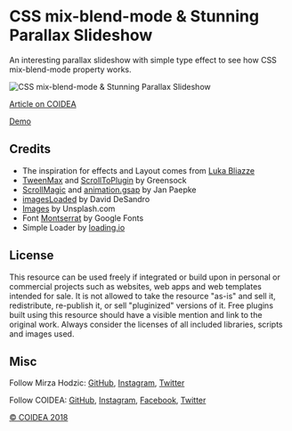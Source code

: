 # CSS mix-blend-mode & Stunning Parallax Slideshow

An interesting parallax slideshow with simple type effect to see how CSS mix-blend-mode property works. 

![CSS mix-blend-mode & Stunning Parallax Slideshow](https://coidea.website/api/wp-content/uploads/2019/04/css-mix-blend-mode-and-stunning-parallax-slideshow.png)

[Article on COIDEA](https://coidea.website/categories/challenges/css-mix-blend-mode-and-stunning-parallax-slideshow)

[Demo](https://coidea.website/demos/css-mix-blend-mode-and-stunning-parallax-slideshow/)

## Credits
- The inspiration for effects and Layout comes from [Luka Bliazze](https://dribbble.com/shots/6222910-Heroic)
- [TweenMax](https://greensock.com/tweenmax) and [ScrollToPlugin](https://greensock.com/ScrollToPlugin) by Greensock
- [ScrollMagic](http://scrollmagic.io/) and [animation.gsap](http://scrollmagic.io/docs/animation.GSAP.html) by Jan Paepke
- [imagesLoaded](https://imagesloaded.desandro.com/) by David DeSandro
- [Images](https://unsplash.com/) by Unsplash.com
- Font [Montserrat](https://fonts.google.com/specimen/Montserrat) by Google Fonts
- Simple Loader by [loading.io](https://loading.io/css/)

## License
This resource can be used freely if integrated or build upon in personal or commercial projects such as websites, web apps and web templates intended for sale. It is not allowed to take the resource "as-is" and sell it, redistribute, re-publish it, or sell "pluginized" versions of it. Free plugins built using this resource should have a visible mention and link to the original work. Always consider the licenses of all included libraries, scripts and images used.

## Misc

Follow Mirza Hodzic: [GitHub](https://github.com/MirzaHodzic), [Instagram](https://www.instagram.com/mirza__h__/), [Twitter](https://twitter.com/mirzahodzic88)

Follow COIDEA: [GitHub](https://github.com/COIDEAwebsite), [Instagram](https://www.instagram.com/coidea.website/), [Facebook](https://www.facebook.com/Coidea), [Twitter](https://twitter.com/CoideaW)

[© COIDEA 2018](https://coidea.website)